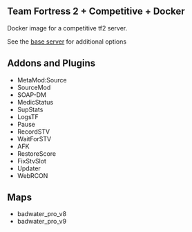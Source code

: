 ## Team Fortress 2 + Competitive + Docker

Docker image for a competitive tf2 server.

See the [base server](https://github.com/spiretf/docker-tf2-server) for additional options

## Addons and Plugins

- MetaMod:Source
- SourceMod
- SOAP-DM
- MedicStatus
- SupStats
- LogsTF
- Pause
- RecordSTV
- WaitForSTV
- AFK
- RestoreScore
- FixStvSlot
- Updater
- WebRCON

## Maps

- badwater\_pro\_v8
- badwater\_pro\_v9
